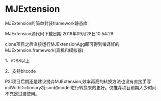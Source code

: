 # MJExtension
MJExtension的简单封装framework静态库

MJExtension源代码下载日期 2016年09月28日10:54:28

clone项目之后直接运行MJExtensionAgg即可得到编译好的MJExtension.framework(真机和模拟器)

1、iOS8以上

2、支持bitcode

PS:项目后期还是建议抛弃MJExtension,效率再高的转换方法也没有直接手写initWithDictionary将json和model进行转换来的更好。仅推荐项目前期人少时间不充足过渡使用。

